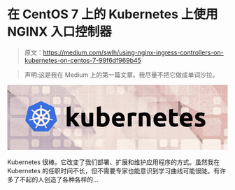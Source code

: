 # 在 CentOS 7 上的 Kubernetes 上使用 NGINX 入口控制器

> 原文：<https://medium.com/swlh/using-nginx-ingress-controllers-on-kubernetes-on-centos-7-99f6df969b45>

> 声明:这是我在 Medium 上的第一篇文章。我尽量不把它做成单词沙拉。

![](img/b8f76b9058d1e566dd0e54b810ca8725.png)

Kubernetes 很棒。它改变了我们部署、扩展和维护应用程序的方式。虽然我在 Kubernetes 的任职时间不长，但不需要专家也能意识到学习曲线可能很陡。有许多了不起的人创造了各种各样的…